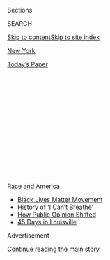 <div id="app">

<div>

<div>

<div>

<div class="NYTAppHideMasthead css-1q2w90k e1suatyy0">

<div class="section css-ui9rw0 e1suatyy2">

<div class="css-eph4ug er09x8g0">

<div class="css-6n7j50">

</div>

<span class="css-1dv1kvn">Sections</span>

<div class="css-10488qs">

<span class="css-1dv1kvn">SEARCH</span>

</div>

[Skip to content](#site-content)[Skip to site index](#site-index)

</div>

<div id="masthead-section-label" class="css-1wr3we4 eaxe0e00">

[New
York](https://www.nytimes3xbfgragh.onion/section/nyregion)

</div>

<div class="css-10698na e1huz5gh0">

</div>

</div>

<div id="masthead-bar-one" class="section hasLinks css-15hmgas e1csuq9d3">

<div class="css-uqyvli e1csuq9d0">

</div>

<div class="css-1uqjmks e1csuq9d1">

</div>

<div class="css-9e9ivx">

[](https://myaccount.nytimes3xbfgragh.onion/auth/login?response_type=cookie&client_id=vi)

</div>

<div class="css-1bvtpon e1csuq9d2">

[Today’s
Paper](https://www.nytimes3xbfgragh.onion/section/todayspaper)

</div>

</div>

</div>

</div>

<div data-aria-hidden="false">

<div id="site-content" data-role="main">

<div>

<div class="css-1aor85t" style="opacity:0.000000001;z-index:-1;visibility:hidden">

<div class="css-1hqnpie">

<div class="css-epjblv">

<span class="css-17xtcya">[New
York](/section/nyregion)</span><span class="css-x15j1o">|</span><span class="css-fwqvlz">Jamaal
Bowman Proves Ocasio-Cortez Was No
Fluke</span>

</div>

<div class="css-k008qs">

<div class="css-1iwv8en">

<span class="css-18z7m18"></span>

<div>

</div>

</div>

<span class="css-1n6z4y">https://nyti.ms/2OAdIt7</span>

<div class="css-1705lsu">

<div class="css-4xjgmj">

<div class="css-4skfbu" data-role="toolbar" data-aria-label="Social Media Share buttons, Save button, and Comments Panel with current comment count" data-testid="share-tools">

  - 
  - 
  - 
  - 
    
    <div class="css-6n7j50">
    
    </div>

  - 
  - 

</div>

</div>

</div>

</div>

</div>

</div>

<div id="NYT_TOP_BANNER_REGION" class="css-13pd83m">

<div>

<div id="styln-prism-menu-1590763508878" class="section interactive-content interactive-size-medium css-1edisqu">

<div class="css-17ih8de interactive-body">

<div id="scroll-container" class="css-1gj85ro">

[<span class="styln-title-wrap"><span class="css-1pje3qr">Race
and</span><span class="css-1pje3qr">
America</span></span>](https://www.nytimes3xbfgragh.onion/news-event/george-floyd-protests-minneapolis-new-york-los-angeles?action=click&pgtype=Article&state=default&region=TOP_BANNER&context=storylines_menu)

  - [Black Lives Matter
    Movement](https://www.nytimes3xbfgragh.onion/interactive/2020/07/03/us/george-floyd-protests-crowd-size.html?action=click&pgtype=Article&state=default&region=TOP_BANNER&context=storylines_menu)
  - [History of ‘I Can’t
    Breathe’](https://www.nytimes3xbfgragh.onion/interactive/2020/06/28/us/i-cant-breathe-police-arrest.html?action=click&pgtype=Article&state=default&region=TOP_BANNER&context=storylines_menu)
  - [How Public Opinion
    Shifted](https://www.nytimes3xbfgragh.onion/interactive/2020/06/10/upshot/black-lives-matter-attitudes.html?action=click&pgtype=Article&state=default&region=TOP_BANNER&context=storylines_menu)
  - [45 Days in
    Louisville](https://www.nytimes3xbfgragh.onion/interactive/2020/07/16/us/black-lives-matter-protests-louisville-breonna-taylor.html?action=click&pgtype=Article&state=default&region=TOP_BANNER&context=storylines_menu)

</div>

</div>

</div>

</div>

</div>

<div id="top-wrapper" class="css-1sy8kpn">

<div id="top-slug" class="css-l9onyx">

Advertisement

</div>

[Continue reading the main
story](#after-top)

<div class="ad top-wrapper" style="text-align:center;height:100%;display:block;min-height:250px">

<div id="top" class="place-ad" data-position="top" data-size-key="top">

</div>

</div>

<div id="after-top">

</div>

</div>

<div>

<div id="sponsor-wrapper" class="css-1hyfx7x">

<div id="sponsor-slug" class="css-19vbshk">

Supported by

</div>

[Continue reading the main
story](#after-sponsor)

<div id="sponsor" class="ad sponsor-wrapper" style="text-align:center;height:100%;display:block">

</div>

<div id="after-sponsor">

</div>

</div>

<div class="css-186x18t">

</div>

<div class="css-1vkm6nb ehdk2mb0">

# Jamaal Bowman Proves Ocasio-Cortez Was No Fluke

</div>

Mr. Bowman beat Representative Eliot Engel, a 16-term incumbent, in a
race that pitted the Democratic Party’s progressive wing against the
establishment.

<div class="css-79elbk" data-testid="photoviewer-wrapper">

<div class="css-z3e15g" data-testid="photoviewer-wrapper-hidden">

</div>

<div class="css-1a48zt4 ehw59r15" data-testid="photoviewer-children">

![<span class="css-16f3y1r e13ogyst0" data-aria-hidden="true">Jamaal
Bowman ran on an anti-establishment
message.</span><span class="css-cnj6d5 e1z0qqy90" itemprop="copyrightHolder"><span class="css-1ly73wi e1tej78p0">Credit...</span><span><span>Desiree
Rios for The New York
Times</span></span></span>](https://static01.graylady3jvrrxbe.onion/images/2020/06/23/nyregion/00nyprimary-16hfo/merlin_172005066_12e19073-0aad-4bfe-89ac-6d3d38d7a1f4-articleLarge.jpg?quality=75&auto=webp&disable=upscale)

</div>

</div>

<div class="css-18e8msd">

<div class="css-vp77d3 epjyd6m0">

<div class="css-hus3qt ey68jwv0" data-aria-hidden="true">

[![Jesse
McKinley](https://static01.graylady3jvrrxbe.onion/images/2018/02/20/multimedia/author-jesse-mckinley/author-jesse-mckinley-thumbLarge.jpg
"Jesse McKinley")](https://www.nytimes3xbfgragh.onion/by/jesse-mckinley)

</div>

<div class="css-1baulvz">

By [<span class="css-1baulvz last-byline" itemprop="name">Jesse
McKinley</span>](https://www.nytimes3xbfgragh.onion/by/jesse-mckinley)

</div>

</div>

  - 
    
    <div class="css-ld3wwf e16638kd2">
    
    Published July 17, 2020Updated Aug. 3,
    2020
    
    </div>

  - 
    
    <div class="css-4xjgmj">
    
    <div class="css-pvvomx" data-role="toolbar" data-aria-label="Social Media Share buttons, Save button, and Comments Panel with current comment count" data-testid="share-tools">
    
      - 
      - 
      - 
      - 
        
        <div class="css-6n7j50">
        
        </div>
    
      - 
      - 
    
    </div>
    
    </div>

</div>

</div>

<div class="section meteredContent css-1r7ky0e" name="articleBody" itemprop="articleBody">

<div class="css-1fanzo5 StoryBodyCompanionColumn">

<div class="css-53u6y8">

After a little-known candidate named Alexandria Ocasio-Cortez stunned a
powerful Queens congressman in a 2018 primary, Democratic Party leaders
were determined to never be surprised the same way again, vowing to
[protect
incumbents](https://thehill.com/homenews/campaign/435332-dems-seek-to-stifle-primary-challenges-to-incumbents)
and clashing with Ms. Ocasio-Cortez and other upstarts for pushing for
more progressive candidates.

On Friday, it became clear that those efforts had failed, as another
unlikely challenger, Jamaal Bowman, shocked the Democratic establishment
by defeating Representative Eliot L. Engel, overcoming the attempts of
old-guard party elite like Hillary Clinton, House Speaker Nancy Pelosi
and Gov. Andrew M. Cuomo to save a 16-term incumbent.

Mr. Bowman, 44, did so by running against Republicans in Washington and
the caution of centrist Democrats everywhere, capitalizing on
seven-figure spending by progressive groups to help him win the primary
in a district that straddles the Bronx and Westchester County.

“It means this country is ready, it’s yearning, it’s excited for
progressive change,” Mr. Bowman, a middle school principal from Yonkers,
said on Friday. “And it’s excited to finally hold elected officials
accountable.”

</div>

</div>

<div class="css-1fanzo5 StoryBodyCompanionColumn">

<div class="css-53u6y8">

Unlike Ms. Ocasio-Cortez’s victory, Mr. Bowman’s looks more like an
indicator than an anomaly: He is one of three younger, insurgent
Democrats in New York who seem poised to tilt the state’s, and the
party’s, congressional delegation further to the left.

The other two, Mondaire Jones and Ritchie Torres, are candidates for
open seats in two neighboring districts. If elected, they would be the
first openly gay Black men in Congress. On Tuesday, Mr. Jones was
[declared the
winner](https://www.nytimes3xbfgragh.onion/2020/07/14/nyregion/mondaire-jones-house-primary.html)
of the primary in a district that covers parts of Westchester and
Rockland counties; Mr. Torres holds a healthy lead in his Bronx
district’s race.

Another veteran Democrat, Representative Carolyn Maloney, is fighting
for her political life in the district that includes Manhattan’s East
Side. Ms. Maloney holds a slim lead over another left-wing challenger,
Suraj Patel. The contest, like the one Mr. Bowman won and many others in
New York, has dragged on as election officials grapple with the deluge
of [absentee ballots that were cast by
mail](https://www.nytimes3xbfgragh.onion/2020/08/03/nyregion/nyc-mail-ballots-voting.html)
because of the coronavirus pandemic.

The crush of absentee ballots — more than 50 percent of the total cast
in some races — [has overwhelmed election
officials](https://www.nytimes3xbfgragh.onion/2020/07/17/nyregion/election-absentee-ballots-primary.html)
who are accustomed to handling far fewer than that. The disqualification
of thousands of ballots for small technical errors has also raised the
specter of widespread voter disenfranchisement, and concerns about how
prepared officials are for an even bigger turnout in November.

One candidate who will not have to worry about a November election is
Mr. Engel, who on Friday wished Mr. Bowman well, and said that he “never
for a minute thought of this as my seat.”

</div>

</div>

<div class="css-1fanzo5 StoryBodyCompanionColumn">

<div class="css-53u6y8">

“It’s the people’s seat,” the congressman said in a statement.

With his loss, Mr. Engel became the fifth House incumbent and second
Democrat — Daniel Lipinski of Illinois [was the
other](https://www.nytimes3xbfgragh.onion/2020/03/18/us/politics/marie-newman-dan-lipinski-illinois.html)
— to fall in this year’s primaries. The Republicans who lost were [Steve
King of
Iowa](https://www.nytimes3xbfgragh.onion/2020/06/03/us/politics/steve-king-iowa-primary.html),
[Denver Riggleman of
Virginia](https://www.nytimes3xbfgragh.onion/2020/06/14/us/politics/denver-riggleman-virginia-primary-bob-good.html)
and [Scott Tipton of
Colorado](https://www.nytimes3xbfgragh.onion/2020/06/30/us/lauren-boebert-colorado.html).

As the chairman of the House Foreign Affairs Committee, Mr. Engel had
practiced a form of old-school politics: rising slowly through the party
ranks; grabbing an aisle seat at the State of the Union so he could
glad-hand presidents as they passed; and boasting of the perks he
brought home to his district.

Entering his fourth decade in Washington, Mr. Engel, 73, seemed
consistently surprised by the level of opposition he faced in this
year’s race. He positioned himself as a dependable liberal voice in
Congress, [citing his own
support](https://engelforcongress.com/priorities/healthcare/) for
Medicare for All, action on [climate
change](https://engelforcongress.com/priorities/climate-change/) and
securing billions of dollars for housing programs.

“You know, I’m pretty progressive myself,” Mr. Engel said in an
interview just weeks before the June 23 primary.

But he also seemed badly out of step with the challenges of campaigning
amid the pandemic, a crisis that killed more than 4,500 people in the
Bronx and Westchester and caused typical retail politics — talking to
constituents on the street, attending town halls, handing out pamphlets
— to be replaced by Zoom calls and live-streamed debates.

“Engel wasn’t running against Bowman,” said Hank Sheinkopf, a veteran
Democratic political consultant. “He was running against Been Around Too
Long. And Been Around Too Long won.”

Mr. Bowman was aided by an array of stars from the Democratic Party’s
left wing, including Senator Elizabeth Warren of Massachusetts, as well
as Senator Bernie Sanders of Vermont and Ms. Ocasio-Cortez, who defeated
Joseph Crowley, the No. 4 House Democrat at the time, in 2018 (and
fought off her own primary challenger this year).

</div>

</div>

<div class="css-1fanzo5 StoryBodyCompanionColumn">

<div class="css-53u6y8">

He also got ample financial help from liberal groups like the Working
Families Party and political action committees like the Justice
Democrats, which jointly spent more than $1 million to oust Mr. Engel.
Justice Democrats also recruited Mr. Bowman, after recommendations for
education activists.

A first-time candidate with a fiery anti-establishment message, Mr.
Bowman ran a campaign that built firmly on the pillars of current
progressive policy: reforming the criminal justice system, addressing
income inequality and embracing Medicare for All. He also preached about
the need for broader social changes such as what he called “righting the
wrongs of our country’s history toward a better future.”

Those issues took on new urgency as the United States reeled after the
killing in police custody of George Floyd in late May. The protests that
followed were broadly incorporated into, and invigorated, the Black
Lives Matter movement, and provided Mr. Bowman, who is Black and said he
had been[physically attacked by the
police](https://twitter.com/jamaalbowmanny/status/1267979573200932865)
as a child, with a powerful talking point.

The Black Lives Matter movement also served as a backdrop for a
cringe-inducing moment for Mr. Engel. At a social justice event in the
Bronx in early June, he [was caught on
microphone](https://twitter.com/emilyngo/status/1267873270218600448)
suggesting that he was only there because of his contested race.

“If I didn’t have a primary,” he said, “I wouldn’t care.”

Some analysts say Mr. Bowman’s win — and strong showings by Mr. Jones,
Mr. Torres, and Mr. Patel — reinforces the power of Black and other
minority voters in an [increasingly diverse
city](https://www.census.gov/quickfacts/newyorkcitynewyork).

“The demographics have flipped,” said Peter Ragone, a former top aide to
Mayor Bill de Blasio and a regular adviser to Democratic politicians.
“And it’s accelerating with a velocity that no one could have
anticipated.”

Mr. Bowman, who [said his campaign had made a million
calls](https://twitter.com/JamaalBowmanNY/status/1275167126563762177) to
voters, also hammered Mr. Engel for not being in the district during the
crisis, suggesting that the incumbent spent much of his time at a home
he owns in suburban Maryland. Mr. Engel sought to refute the assertion,
saying he was a steady presence in the district, including in Riverdale,
where he lives.

</div>

</div>

<div class="css-1fanzo5 StoryBodyCompanionColumn">

<div class="css-53u6y8">

In the campaign’s closing weeks, as Mr. Bowman gained momentum and
prominent backers, prominent allies of Mr. Engel tried to salvage his
flagging campaign. Ms. Clinton [endorsed
him](https://www.nytimes3xbfgragh.onion/2020/06/15/us/politics/hillary-clinton-eliot-engel.html?searchResultPosition=1)
a week before the primary, followed in short order by Mr. Cuomo, a
third-term Democrat who said Mr. Engel deserved a vote because
[“seniority
matters.”](https://twitter.com/jessemckinley/status/1273706531868102658)

Those pleas followed endorsements from Ms. Pelosi, James E. Clyburn, the
House majority whip; and Hakeem **** Jeffries, the House Democratic
Caucus chairman. All were for naught, as Mr. Bowman won big in the Bronx
and bested Mr. Engel by a comfortable margin in Westchester.

In a statement released shortly after The Associated Press [declared him
the winner on
Frida](https://twitter.com/AP_Politics/status/1284144985651249154)y, Mr.
Bowman referred to both his compelling personal story and the continuing
reckoning on race and policing in America.

“I’m a Black man who was raised by a single mother in a housing
project,” he said. “That story doesn’t usually end in Congress. But
today, that 11-year-old boy who was beaten by police is about to be your
next representative.”

Mr. Bowman is the prohibitive favorite to win in November given that
Democrats outnumber Republicans more than four-to-one in the district.
There is no Republican candidate, and only one other challenger, Patrick
McManus of the Conservative Party.

In an interview, Mr. Bowman promised to bring the same energy to
Washington that he brought to his campaign. He bashed President Trump as
a man who was proving himself to be “not only be a fascist, but a
racist,” and he pledged to fight for racial and economic justice, public
education, protecting the environment and more.

Despite his insurgent campaign, Mr. Bowman added that he was looking
forward to finding common ground in with his fellow House Democrats.

“I look forward to getting to Congress and working with my colleagues in
the Democratic Party, regardless of if they are quote-unquote
establishment,” he said, adding, “At this moment in our country’s
history, we have to work together.”

</div>

</div>

</div>

<div>

</div>

<div>

</div>

<div>

</div>

<div>

<div id="bottom-wrapper" class="css-1ede5it">

<div id="bottom-slug" class="css-l9onyx">

Advertisement

</div>

[Continue reading the main
story](#after-bottom)

<div id="bottom" class="ad bottom-wrapper" style="text-align:center;height:100%;display:block;min-height:90px">

</div>

<div id="after-bottom">

</div>

</div>

</div>

</div>

</div>

## Site Index

<div>

</div>

## Site Information Navigation

  - [© <span>2020</span> <span>The New York Times
    Company</span>](https://help.nytimes3xbfgragh.onion/hc/en-us/articles/115014792127-Copyright-notice)

<!-- end list -->

  - [NYTCo](https://www.nytco.com/)
  - [Contact
    Us](https://help.nytimes3xbfgragh.onion/hc/en-us/articles/115015385887-Contact-Us)
  - [Work with us](https://www.nytco.com/careers/)
  - [Advertise](https://nytmediakit.com/)
  - [T Brand Studio](http://www.tbrandstudio.com/)
  - [Your Ad
    Choices](https://www.nytimes3xbfgragh.onion/privacy/cookie-policy#how-do-i-manage-trackers)
  - [Privacy](https://www.nytimes3xbfgragh.onion/privacy)
  - [Terms of
    Service](https://help.nytimes3xbfgragh.onion/hc/en-us/articles/115014893428-Terms-of-service)
  - [Terms of
    Sale](https://help.nytimes3xbfgragh.onion/hc/en-us/articles/115014893968-Terms-of-sale)
  - [Site
    Map](https://spiderbites.nytimes3xbfgragh.onion)
  - [Help](https://help.nytimes3xbfgragh.onion/hc/en-us)
  - [Subscriptions](https://www.nytimes3xbfgragh.onion/subscription?campaignId=37WXW)

</div>

</div>

</div>

</div>
